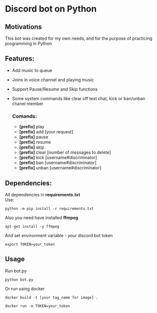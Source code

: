 # Discord bot on Python 

## Motivations

This bot was created for my own needs, 
and for the purpose of practicing programming in Python

## Features:

* Add music to queue
* Joins in voice channel and playing music
* Support Pause/Resume and Skip functions
* Some system commands like clear off text chat, kick or ban/unban chanel member

  ### Comands:
    * **[prefix]** play
    * **[prefix]** add [your request]
    * **[prefix]** pause
    * **[prefix]** resume
    * **[prefix]** skip
    * **[prefix]** clear [number of messages to delete]
    * **[prefix]** kick [username#discriminator]
    * **[prefix]** ban [username#discriminator]
    * **[prefix]** unban [username#discriminator]

## Dependencies:

All dependencies in **requirements.txt**  
Use: 
```console
python -m pip install -r requirements.txt
```
Also you need have installed **ffmpeg** 
```console
apt-get install -y ffmpeg
```
And set environment variable - your discord bot token
```console
export TOKEN=your_token
```

## Usage
Run bot.py
```console
python bot.py
```
Or run using docker
```console
docker build -t [your tag_name for image] .

docker run -e TOKEN=your_token
```
